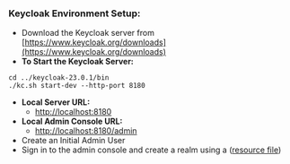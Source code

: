 ### Keycloak Environment Setup:
* Download the Keycloak server from [https://www.keycloak.org/downloads](https://www.keycloak.org/downloads)
* **To Start the Keycloak Server:**
```
cd ../keycloak-23.0.1/bin
./kc.sh start-dev --http-port 8180
```
* **Local Server URL:**
    * [http://localhost:8180](http://localhost:8180)
* **Local Admin Console URL:**
    * [http://localhost:8180/admin](http://localhost:8180/admin)
* Create an Initial Admin User
* Sign in to the admin console and create a realm using a ([resource file](./runnerutilsapp-realm.json))